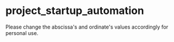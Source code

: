 # project_startup_automation

Please change the abscissa's and ordinate's values accordingly for personal use.
